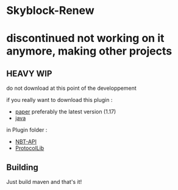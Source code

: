 # Skyblock-Renew

# discontinued not working on it anymore, making other projects

## HEAVY WIP

do not download at this point of the developpement

if you really want to download this plugin :

- [paper](https://papermc.io/) preferably the
  latest version (1.17)
- [java](https://adoptopenjdk.net/)

in Plugin folder :

- [NBT-API](https://www.spigotmc.org/resources/nbt-api.7939/)
- [ProtocolLib](https://www.spigotmc.org/resources/protocollib.1997/)

## Building

Just build maven and that's it!
